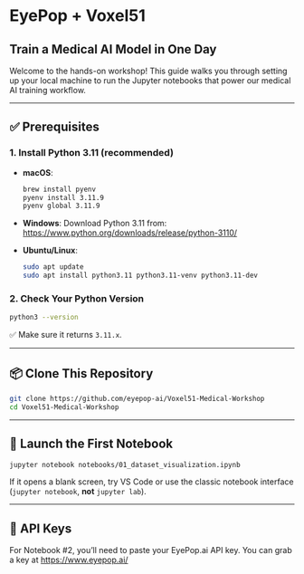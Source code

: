 # EyePop + Voxel51 
## Train a Medical AI Model in One Day


Welcome to the hands-on workshop! This guide walks you through setting up your local machine to run the Jupyter notebooks that power our medical AI training workflow.

---

## ✅ Prerequisites

### 1. Install Python 3.11 (recommended)

- **macOS**:
  ```bash
  brew install pyenv
  pyenv install 3.11.9
  pyenv global 3.11.9
  ```

- **Windows**:
  Download Python 3.11 from: https://www.python.org/downloads/release/python-3110/

- **Ubuntu/Linux**:
  ```bash
  sudo apt update
  sudo apt install python3.11 python3.11-venv python3.11-dev
  ```

### 2. Check Your Python Version
```bash
python3 --version
```
✅ Make sure it returns `3.11.x`.

---

## 📦 Clone This Repository

```bash
git clone https://github.com/eyepop-ai/Voxel51-Medical-Workshop
cd Voxel51-Medical-Workshop
```

---

## 🚀 Launch the First Notebook

```bash
jupyter notebook notebooks/01_dataset_visualization.ipynb
```

If it opens a blank screen, try VS Code or use the classic notebook interface (`jupyter notebook`, **not** `jupyter lab`).

---

## 🔐 API Keys

For Notebook #2, you’ll need to paste your EyePop.ai API key. You can grab a key at https://www.eyepop.ai/
